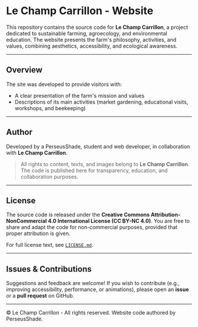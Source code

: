 # Le Champ Carrillon - Website

This repository contains the source code for **Le Champ Carrillon**, a project dedicated to sustainable farming, agroecology, and environmental education.
The website presents the farm's philosophy, activities, and values, combining aesthetics, accessibility, and ecological awareness.

---

## Overview

The site was developed to provide visitors with:
- A clear presentation of the farm's mission and values
- Descriptions of its main activities (market gardening, educational visits, workshops, and beekeeping)

---

## Author

Developed by a PerseusShade, student and web developer,
in collaboration with **Le Champ Carrillon**.

> All rights to content, texts, and images belong to **Le Champ Carrillon**.
> The code is published here for transparency, education, and collaboration purposes.

---

## License

The source code is released under the **Creative Commons Attribution-NonCommercial 4.0 International License (CC BY-NC 4.0)**.
You are free to share and adapt the code for non-commercial purposes, provided that proper attribution is given.

For full license text, see [`LICENSE.md`](./LICENSE.md).

---

## Issues & Contributions

Suggestions and feedback are welcome!
If you wish to contribute (e.g., improving accessibility, performance, or animations), please open an **issue** or a **pull request** on GitHub.

---

© Le Champ Carrillon - All rights reserved.
Website code authored by PerseusShade.


